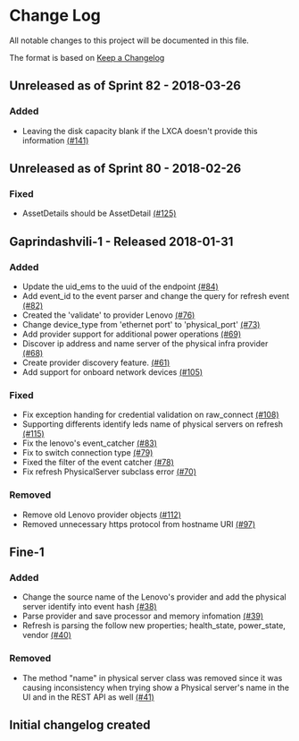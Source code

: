 # Change Log

All notable changes to this project will be documented in this file.

The format is based on [Keep a Changelog](http://keepachangelog.com/en/1.0.0/)


## Unreleased as of Sprint 82 - 2018-03-26

### Added
- Leaving the disk capacity blank if the LXCA doesn't provide this information [(#141)](https://github.com/ManageIQ/manageiq-providers-lenovo/pull/141)

## Unreleased as of Sprint 80 - 2018-02-26

### Fixed
- AssetDetails should be AssetDetail [(#125)](https://github.com/ManageIQ/manageiq-providers-lenovo/pull/125)

## Gaprindashvili-1 - Released 2018-01-31

### Added
- Update the uid_ems to the uuid of the endpoint [(#84)](https://github.com/ManageIQ/manageiq-providers-lenovo/pull/84)
- Add event_id to the event parser and change the query for refresh event [(#82)](https://github.com/ManageIQ/manageiq-providers-lenovo/pull/82)
- Created the 'validate' to provider Lenovo [(#76)](https://github.com/ManageIQ/manageiq-providers-lenovo/pull/76)
- Change device_type from 'ethernet port' to 'physical_port' [(#73)](https://github.com/ManageIQ/manageiq-providers-lenovo/pull/73)
- Add provider support for additional power operations [(#69)](https://github.com/ManageIQ/manageiq-providers-lenovo/pull/69)
- Discover ip address and name server of the physical infra provider [(#68)](https://github.com/ManageIQ/manageiq-providers-lenovo/pull/68)
- Create provider discovery feature. [(#61)](https://github.com/ManageIQ/manageiq-providers-lenovo/pull/61)
- Add support for onboard network devices [(#105)](https://github.com/ManageIQ/manageiq-providers-lenovo/pull/105)

### Fixed
- Fix exception handing for credential validation on raw_connect [(#108)](https://github.com/ManageIQ/manageiq-providers-lenovo/pull/108)
- Supporting differents identify leds name of physical servers on refresh [(#115)](https://github.com/ManageIQ/manageiq-providers-lenovo/pull/115)
- Fix the lenovo's event_catcher [(#83)](https://github.com/ManageIQ/manageiq-providers-lenovo/pull/83)
- Fix to switch connection type [(#79)](https://github.com/ManageIQ/manageiq-providers-lenovo/pull/79)
- Fixed the filter of the  event catcher [(#78)](https://github.com/ManageIQ/manageiq-providers-lenovo/pull/78)
- Fix refresh PhysicalServer subclass error [(#70)](https://github.com/ManageIQ/manageiq-providers-lenovo/pull/70)

### Removed
- Remove old Lenovo provider objects [(#112)](https://github.com/ManageIQ/manageiq-providers-lenovo/pull/112)
- Removed unnecessary https protocol from hostname URI [(#97)](https://github.com/ManageIQ/manageiq-providers-lenovo/pull/97)

## Fine-1

### Added
- Change the source name of the Lenovo's provider and add the physical server identify into event hash [(#38)](https://github.com/ManageIQ/manageiq-providers-lenovo/pull/38)
- Parse provider and save processor and memory infomation [(#39)](https://github.com/ManageIQ/manageiq-providers-lenovo/pull/39)
- Refresh is parsing the follow new properties; health_state, power_state, vendor [(#40)](https://github.com/ManageIQ/manageiq-providers-lenovo/pull/40)

### Removed
- The method "name" in physical server class was removed since it was causing inconsistency when trying show a Physical server's name in the UI and in the REST API as well [(#41)](https://github.com/ManageIQ/manageiq-providers-lenovo/pull/41)

## Initial changelog created
